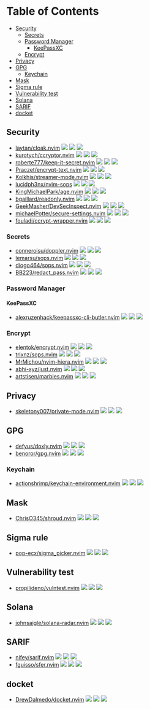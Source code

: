 # Table of Contents

<!-- toc -->

- [Security](#security)
  * [Secrets](#secrets)
  * [Password Manager](#password-manager)
    + [KeePassXC](#keepassxc)
  * [Encrypt](#encrypt)
- [Privacy](#privacy)
- [GPG](#gpg)
  * [Keychain](#keychain)
- [Mask](#mask)
- [Sigma rule](#sigma-rule)
- [Vulnerability test](#vulnerability-test)
- [Solana](#solana)
- [SARIF](#sarif)
- [docket](#docket)

<!-- tocstop -->

## Security

- [laytan/cloak.nvim](https://github.com/laytan/cloak.nvim) ![](https://img.shields.io/github/stars/laytan/cloak.nvim) ![](https://img.shields.io/github/last-commit/laytan/cloak.nvim) ![](https://img.shields.io/github/commit-activity/y/laytan/cloak.nvim)
- [kurotych/ccryptor.nvim](https://github.com/kurotych/ccryptor.nvim) ![](https://img.shields.io/github/stars/kurotych/ccryptor.nvim) ![](https://img.shields.io/github/last-commit/kurotych/ccryptor.nvim) ![](https://img.shields.io/github/commit-activity/y/kurotych/ccryptor.nvim)
- [roberte777/keep-it-secret.nvim](https://github.com/roberte777/keep-it-secret.nvim) ![](https://img.shields.io/github/stars/roberte777/keep-it-secret.nvim) ![](https://img.shields.io/github/last-commit/roberte777/keep-it-secret.nvim) ![](https://img.shields.io/github/commit-activity/y/roberte777/keep-it-secret.nvim)
- [Praczet/encrypt-text.nvim](https://github.com/Praczet/encrypt-text.nvim) ![](https://img.shields.io/github/stars/Praczet/encrypt-text.nvim) ![](https://img.shields.io/github/last-commit/Praczet/encrypt-text.nvim) ![](https://img.shields.io/github/commit-activity/y/Praczet/encrypt-text.nvim)
- [Kolkhis/streamer-mode.nvim](https://github.com/Kolkhis/streamer-mode.nvim) ![](https://img.shields.io/github/stars/Kolkhis/streamer-mode.nvim) ![](https://img.shields.io/github/last-commit/Kolkhis/streamer-mode.nvim) ![](https://img.shields.io/github/commit-activity/y/Kolkhis/streamer-mode.nvim)
- [lucidph3nx/nvim-sops](https://github.com/lucidph3nx/nvim-sops) ![](https://img.shields.io/github/stars/lucidph3nx/nvim-sops) ![](https://img.shields.io/github/last-commit/lucidph3nx/nvim-sops) ![](https://img.shields.io/github/commit-activity/y/lucidph3nx/nvim-sops)
- [KingMichaelPark/age.nvim](https://github.com/KingMichaelPark/age.nvim) ![](https://img.shields.io/github/stars/KingMichaelPark/age.nvim) ![](https://img.shields.io/github/last-commit/KingMichaelPark/age.nvim) ![](https://img.shields.io/github/commit-activity/y/KingMichaelPark/age.nvim)
- [bgaillard/readonly.nvim](https://github.com/bgaillard/readonly.nvim) ![](https://img.shields.io/github/stars/bgaillard/readonly.nvim) ![](https://img.shields.io/github/last-commit/bgaillard/readonly.nvim) ![](https://img.shields.io/github/commit-activity/y/bgaillard/readonly.nvim)
- [GeekMasher/DevSecInspect.nvim](https://github.com/GeekMasher/DevSecInspect.nvim) ![](https://img.shields.io/github/stars/GeekMasher/DevSecInspect.nvim) ![](https://img.shields.io/github/last-commit/GeekMasher/DevSecInspect.nvim) ![](https://img.shields.io/github/commit-activity/y/GeekMasher/DevSecInspect.nvim)
- [michaelPotter/secure-settings.nvim](https://github.com/michaelPotter/secure-settings.nvim) ![](https://img.shields.io/github/stars/michaelPotter/secure-settings.nvim) ![](https://img.shields.io/github/last-commit/michaelPotter/secure-settings.nvim) ![](https://img.shields.io/github/commit-activity/y/michaelPotter/secure-settings.nvim)
- [fouladi/ccrypt-wrapper.nvim](https://github.com/fouladi/ccrypt-wrapper.nvim) ![](https://img.shields.io/github/stars/fouladi/ccrypt-wrapper.nvim) ![](https://img.shields.io/github/last-commit/fouladi/ccrypt-wrapper.nvim) ![](https://img.shields.io/github/commit-activity/y/fouladi/ccrypt-wrapper.nvim)

### Secrets

- [conneroisu/doppler.nvim](https://github.com/conneroisu/doppler.nvim) ![](https://img.shields.io/github/stars/conneroisu/doppler.nvim) ![](https://img.shields.io/github/last-commit/conneroisu/doppler.nvim) ![](https://img.shields.io/github/commit-activity/y/conneroisu/doppler.nvim)
- [lemarsu/sops.nvim](https://github.com/lemarsu/sops.nvim) ![](https://img.shields.io/github/stars/lemarsu/sops.nvim) ![](https://img.shields.io/github/last-commit/lemarsu/sops.nvim) ![](https://img.shields.io/github/commit-activity/y/lemarsu/sops.nvim)
- [diogo464/sops.nvim](https://github.com/diogo464/sops.nvim) ![](https://img.shields.io/github/stars/diogo464/sops.nvim) ![](https://img.shields.io/github/last-commit/diogo464/sops.nvim) ![](https://img.shields.io/github/commit-activity/y/diogo464/sops.nvim)
- [BB223/redact_pass.nvim](https://github.com/BB223/redact_pass.nvim) ![](https://img.shields.io/github/stars/BB223/redact_pass.nvim) ![](https://img.shields.io/github/last-commit/BB223/redact_pass.nvim) ![](https://img.shields.io/github/commit-activity/y/BB223/redact_pass.nvim)

### Password Manager

#### KeePassXC

- [alexruzenhack/keepassxc-cli-butler.nvim](https://github.com/alexruzenhack/keepassxc-cli-butler.nvim) ![](https://img.shields.io/github/stars/alexruzenhack/keepassxc-cli-butler.nvim) ![](https://img.shields.io/github/last-commit/alexruzenhack/keepassxc-cli-butler.nvim) ![](https://img.shields.io/github/commit-activity/y/alexruzenhack/keepassxc-cli-butler.nvim)

### Encrypt

- [elentok/encrypt.nvim](https://github.com/elentok/encrypt.nvim) ![](https://img.shields.io/github/stars/elentok/encrypt.nvim) ![](https://img.shields.io/github/last-commit/elentok/encrypt.nvim) ![](https://img.shields.io/github/commit-activity/y/elentok/encrypt.nvim)
- [trixnz/sops.nvim](https://github.com/trixnz/sops.nvim) ![](https://img.shields.io/github/stars/trixnz/sops.nvim) ![](https://img.shields.io/github/last-commit/trixnz/sops.nvim) ![](https://img.shields.io/github/commit-activity/y/trixnz/sops.nvim)
- [MrMichou/nvim-hiera.nvim](https://github.com/MrMichou/nvim-hiera.nvim) ![](https://img.shields.io/github/stars/MrMichou/nvim-hiera.nvim) ![](https://img.shields.io/github/last-commit/MrMichou/nvim-hiera.nvim) ![](https://img.shields.io/github/commit-activity/y/MrMichou/nvim-hiera.nvim)
- [abhi-xyz/just.nvim](https://github.com/abhi-xyz/just.nvim) ![](https://img.shields.io/github/stars/abhi-xyz/just.nvim) ![](https://img.shields.io/github/last-commit/abhi-xyz/just.nvim) ![](https://img.shields.io/github/commit-activity/y/abhi-xyz/just.nvim)
- [artstisen/marbles.nvim](https://github.com/artstisen/marbles.nvim) ![](https://img.shields.io/github/stars/artstisen/marbles.nvim) ![](https://img.shields.io/github/last-commit/artstisen/marbles.nvim) ![](https://img.shields.io/github/commit-activity/y/artstisen/marbles.nvim)

## Privacy

- [skeletony007/private-mode.nvim](https://github.com/skeletony007/private-mode.nvim) ![](https://img.shields.io/github/stars/skeletony007/private-mode.nvim) ![](https://img.shields.io/github/last-commit/skeletony007/private-mode.nvim) ![](https://img.shields.io/github/commit-activity/y/skeletony007/private-mode.nvim)

## GPG

- [defyus/doxly.nvim](https://github.com/defyus/doxly.nvim) ![](https://img.shields.io/github/stars/defyus/doxly.nvim) ![](https://img.shields.io/github/last-commit/defyus/doxly.nvim) ![](https://img.shields.io/github/commit-activity/y/defyus/doxly.nvim)
- [benoror/gpg.nvim](https://github.com/benoror/gpg.nvim) ![](https://img.shields.io/github/stars/benoror/gpg.nvim) ![](https://img.shields.io/github/last-commit/benoror/gpg.nvim) ![](https://img.shields.io/github/commit-activity/y/benoror/gpg.nvim)

### Keychain

- [actionshrimp/keychain-environment.nvim](https://github.com/actionshrimp/keychain-environment.nvim) ![](https://img.shields.io/github/stars/actionshrimp/keychain-environment.nvim) ![](https://img.shields.io/github/last-commit/actionshrimp/keychain-environment.nvim) ![](https://img.shields.io/github/commit-activity/y/actionshrimp/keychain-environment.nvim)

## Mask

- [ChrisO345/shroud.nvim](https://github.com/ChrisO345/shroud.nvim) ![](https://img.shields.io/github/stars/ChrisO345/shroud.nvim) ![](https://img.shields.io/github/last-commit/ChrisO345/shroud.nvim) ![](https://img.shields.io/github/commit-activity/y/ChrisO345/shroud.nvim)

## Sigma rule

- [pop-ecx/sigma_picker.nvim](https://github.com/pop-ecx/sigma_picker.nvim) ![](https://img.shields.io/github/stars/pop-ecx/sigma_picker.nvim) ![](https://img.shields.io/github/last-commit/pop-ecx/sigma_picker.nvim) ![](https://img.shields.io/github/commit-activity/y/pop-ecx/sigma_picker.nvim)

## Vulnerability test

- [propilideno/vulntest.nvim](https://github.com/propilideno/vulntest.nvim) ![](https://img.shields.io/github/stars/propilideno/vulntest.nvim) ![](https://img.shields.io/github/last-commit/propilideno/vulntest.nvim) ![](https://img.shields.io/github/commit-activity/y/propilideno/vulntest.nvim)

## Solana

- [johnsaigle/solana-radar.nvim](https://github.com/johnsaigle/solana-radar.nvim) ![](https://img.shields.io/github/stars/johnsaigle/solana-radar.nvim) ![](https://img.shields.io/github/last-commit/johnsaigle/solana-radar.nvim) ![](https://img.shields.io/github/commit-activity/y/johnsaigle/solana-radar.nvim)

## SARIF

- [nifey/sarif.nvim](https://github.com/nifey/sarif.nvim) ![](https://img.shields.io/github/stars/nifey/sarif.nvim) ![](https://img.shields.io/github/last-commit/nifey/sarif.nvim) ![](https://img.shields.io/github/commit-activity/y/nifey/sarif.nvim)
- [fguisso/sfer.nvim](https://github.com/fguisso/sfer.nvim) ![](https://img.shields.io/github/stars/fguisso/sfer.nvim) ![](https://img.shields.io/github/last-commit/fguisso/sfer.nvim) ![](https://img.shields.io/github/commit-activity/y/fguisso/sfer.nvim)

## docket

- [DrewDalmedo/docket.nvim](https://github.com/DrewDalmedo/docket.nvim) ![](https://img.shields.io/github/stars/DrewDalmedo/docket.nvim) ![](https://img.shields.io/github/last-commit/DrewDalmedo/docket.nvim) ![](https://img.shields.io/github/commit-activity/y/DrewDalmedo/docket.nvim)
